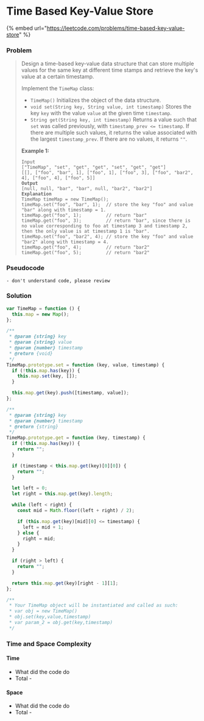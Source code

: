 # Time Based Key-Value Store

{% embed url="https://leetcode.com/problems/time-based-key-value-store" %}

### Problem

> Design a time-based key-value data structure that can store multiple values for the same key at different time stamps and retrieve the key's value at a certain timestamp.
>
> Implement the `TimeMap` class:
>
> * `TimeMap()` Initializes the object of the data structure.
> * `void set(String key, String value, int timestamp)` Stores the key `key` with the value `value` at the given time `timestamp`.
> * `String get(String key, int timestamp)` Returns a value such that `set` was called previously, with `timestamp_prev <= timestamp`. If there are multiple such values, it returns the value associated with the largest `timestamp_prev`. If there are no values, it returns `""`.
>
> &#x20;
>
> **Example 1:**
>
> <pre data-overflow="wrap"><code>Input
> ["TimeMap", "set", "get", "get", "set", "get", "get"]
> [[], ["foo", "bar", 1], ["foo", 1], ["foo", 3], ["foo", "bar2", 4], ["foo", 4], ["foo", 5]]
> <strong>Output
> </strong>[null, null, "bar", "bar", null, "bar2", "bar2"]
> <strong>Explanation
> </strong>TimeMap timeMap = new TimeMap();
> timeMap.set("foo", "bar", 1);  // store the key "foo" and value "bar" along with timestamp = 1.
> timeMap.get("foo", 1);         // return "bar"
> timeMap.get("foo", 3);         // return "bar", since there is no value corresponding to foo at timestamp 3 and timestamp 2, then the only value is at timestamp 1 is "bar".
> timeMap.set("foo", "bar2", 4); // store the key "foo" and value "bar2" along with timestamp = 4.
> timeMap.get("foo", 4);         // return "bar2"
> timeMap.get("foo", 5);         // return "bar2"</code></pre>

### Pseudocode

```
- don't understand code, please review
```

### Solution

```javascript
var TimeMap = function () {
  this.map = new Map();
};

/**
 * @param {string} key
 * @param {string} value
 * @param {number} timestamp
 * @return {void}
 */
TimeMap.prototype.set = function (key, value, timestamp) {
  if (!this.map.has(key)) {
    this.map.set(key, []);
  }

  this.map.get(key).push([timestamp, value]);
};

/**
 * @param {string} key
 * @param {number} timestamp
 * @return {string}
 */
TimeMap.prototype.get = function (key, timestamp) {
  if (!this.map.has(key)) {
    return "";
  }

  if (timestamp < this.map.get(key)[0][0]) {
    return "";
  }

  let left = 0;
  let right = this.map.get(key).length;

  while (left < right) {
    const mid = Math.floor((left + right) / 2);

    if (this.map.get(key)[mid][0] <= timestamp) {
      left = mid + 1;
    } else {
      right = mid;
    }
  }

  if (right > left) {
    return "";
  }

  return this.map.get(key)[right - 1][1];
};

/**
 * Your TimeMap object will be instantiated and called as such:
 * var obj = new TimeMap()
 * obj.set(key,value,timestamp)
 * var param_2 = obj.get(key,timestamp)
 */

```

### Time and Space Complexity

#### Time

* What did the code do
* Total -

#### Space

* What did the code do
* Total -
